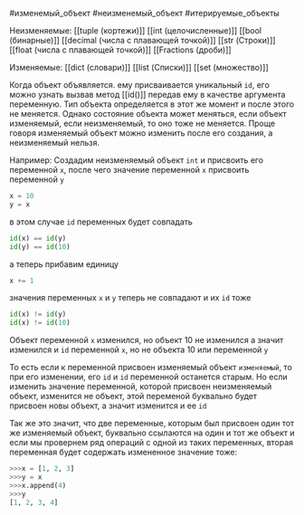 #изменемый_объект #неизменемый_объект #итерируемые_объекты

Неизменяемые:
[[tuple (кортежи)]]
[[int (целочисленные)]]
[[bool (бинарные)]]
[[decimal (числа с плавающей точкой)]]
[[str (Строки)]]
[[float (числа с плавающей точкой)]]
[[Fractions (дроби)]]

Изменяемые:
[[dict (словари)]]
[[list (Списки)]]
[[set (множество)]]

Когда объект объявляется. ему присваивается уникальный `id`, его можно узнать вызвав метод [[id()]] передав ему в качестве аргумента переменную. Тип объекта определяется в этот же момент и после этого не меняется. Однако состояние объекта может меняться, если объект изменяемый, если неизменяемый, то оно тоже не меняется. Проще говоря изменяемый объект можно изменить после его создания, а неизменяемый нельзя.

Например:
Создадим неизменяемый объект `int`  и присвоить его переменной `x`, после чего значение переменной `x` присвоить переменной `y`
```python
x = 10
y = x
```
в этом случае `id` переменных будет совпадать
```python
id(x) == id(y)
id(y) == id(10)
```
а теперь прибавим единицу
```python
x += 1
```
значения переменных `x` и `y` теперь не совпадают и  их `id` тоже
```python
id(x) != id(y)
id(x) != id(10)
```
Объект переменной `x` изменился, но объект 10 не изменился а значит изменился и `id` переменной `x`, но не объекта 10 или переменной `y`

То есть если к переменной присвоен изменяемый объект `изменяемый`, то при его изменении, его `id` и `id` переменной останется старым. Но если изменить значение переменной, которой присвоен неизменяемый объект, изменится не объект, этой переменой буквально будет присвоен новы объект, а значит изменится и ее `id`

Так же это значит, что две переменные, которым был присвоен один тот же изменяемый объект, буквально ссылаются на один и тот же объект и если мы провернем ряд операций с одной из таких переменных, вторая переменная будет содержать измененное значение тоже:
```python
>>>x = [1, 2, 3]
>>>y = x
>>>x.append(4)
>>>y
[1, 2, 3, 4]
```